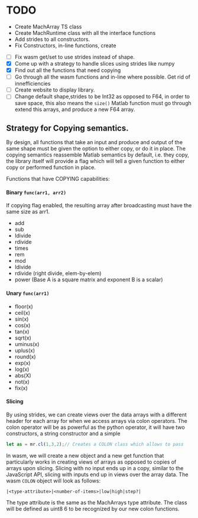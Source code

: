 # TODO
- Create MachArray TS class
- Create MachRuntime class with all the interface functions
- Add strides to all constructors.
- Fix Constructors, in-line functions, create
- [ ] Fix wasm get/set to use strides instead of shape.
- [x] Come up with a strategy to handle slices using strides like numpy
- [x] Find out all the functions that need copying
- [ ] Go through all the wasm functions and in-line where possible. Get
rid of innefficiencies
- [ ] Create website to display library.
- [ ] Change default shape,strides to be Int32  as opposed to F64, in order
    to save space, this also means the `size()` Matlab function must go through
     extend this arrays, and produce a new F64 array.

## Strategy for Copying semantics.

By design, all functions that take an input and produce and output
of the same shape must be given the option to either copy, or do it in
place. The copying semantics reassemble Matlab semantics by default, i.e.
they copy, the library itself will provide a flag which will tell a given
function to either copy or performed function in place.

Functions that have COPYING capabilities:

#### Binary `func(arr1, arr2)`
If copying flag enabled, the resulting array after broadcasting must have the same size as arr1.
- add
- sub
- ldivide
- rdivide
- times
- rem
- mod
- ldivide
- rdivide (right divide, elem-by-elem)
- power (Base A is a square matrix and exponent B is a scalar)

#### Unary `func(arr1)`
- floor(x)
- ceil(x)
- sin(x)
- cos(x)
- tan(x)
- sqrt(x)
- uminus(x)
- uplus(x)
- round(x)
- exp(x)
- log(x)
- abs(X)
- not(x)
- fix(x)


#### Slicing
By using strides, we can create views over the data arrays with a different
header for each array for when we access arrays via colon operators.
The colon operator will be as powerful as the python operator, it will
have two constructors, a string constructor and a simple
```javascript
let as = mr.cl(1,3,2);// Creates a COLON class which allows to pass

```
In wasm, we will create a new object and a new get function that particularly
works in creating views of arrays as opposed to copies of arrays upon
slicing. Slicing with no input ends up in a copy, similar to the
JavaScript API, slicing with inputs end up in views over the array data.
The wasm `COLON` object will look as follows:
```
|<type-attribute>|<number-of-items>|low|high|step?|
```
The type attribute is the same as the MachArrays type attribute. The
class will be defined as uint8 6 to be recognized by our new colon functions.


